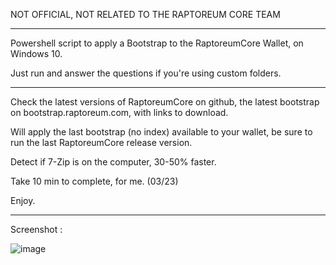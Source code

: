 NOT OFFICIAL, NOT RELATED TO THE RAPTOREUM CORE TEAM

-----------------------------------

Powershell script to apply a Bootstrap to the RaptoreumCore Wallet, on Windows 10.

Just run and answer the questions if you're using custom folders.

-----------------------------------

Check the latest versions of RaptoreumCore on github, the latest bootstrap on bootstrap.raptoreum.com, with links to download.

Will apply the last bootstrap (no index) available to your wallet, be sure to run the last RaptoreumCore release version. 

Detect if 7-Zip is on the computer, 30-50% faster.

Take 10 min to complete, for me. (03/23)

Enjoy.

-----------------------------------

Screenshot :


![image](https://user-images.githubusercontent.com/22177081/223547651-5afa43a9-c96d-4394-8e83-9d1cd498b064.png)



